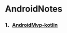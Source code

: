 # AndroidNotes

### 1、[AndroidMvp-kotlin](https://github.com/leiyun1993/AndroidNotes/blob/master/MVPSample/README_MVP.md)
